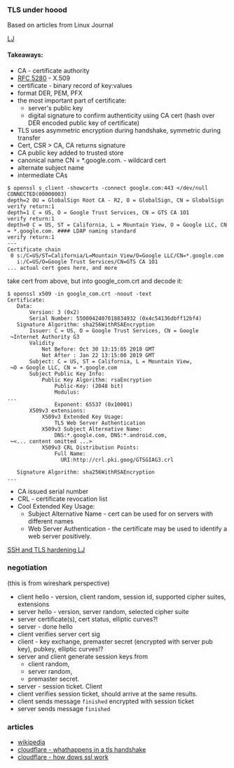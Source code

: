 ### TLS under hoood

Based on articles from Linux Journal

[LJ](https://www.linuxjournal.com/content/understanding-public-key-infrastructure-and-x509-certificates)

#### Takeaways:
- CA - certificate authority
- [RFC 5280](https://tools.ietf.org/html/rfc5280) - X.509
- certificate - binary record of key:values
- format DER, PEM, PFX
- the most important part of certificate: 
  - server's public key 
  - digital signature to confirm authenticity using CA cert (hash over DER encoded public key of certificate)
- TLS uses asymmetric encryption during handshake, symmetric during transfer
- Cert, CSR > CA, CA returns signature 
- CA public key added to trusted store
- canonical name CN = *.google.com. - wildcard cert
- alternate subject name
- intermediate CAs

```
$ openssl s_client -showcerts -connect google.com:443 </dev/null
CONNECTED(00000003)
depth=2 OU = GlobalSign Root CA - R2, O = GlobalSign, CN = GlobalSign
verify return:1
depth=1 C = US, O = Google Trust Services, CN = GTS CA 1O1
verify return:1
depth=0 C = US, ST = California, L = Mountain View, O = Google LLC, CN = *.google.com. #### LDAP naming standard
verify return:1
---
Certificate chain
 0 s:/C=US/ST=California/L=Mountain View/O=Google LLC/CN=*.google.com
   i:/C=US/O=Google Trust Services/CN=GTS CA 1O1
... actual cert goes here, and more
```
take cert from above, but into google_com.crt and decode it:
```
$ openssl x509 -in google_com.crt -noout -text
Certificate:
   Data:
       Version: 3 (0x2)
       Serial Number: 5500042407018834932 (0x4c54136dbff12bf4)
   Signature Algorithm: sha256WithRSAEncryption
       Issuer: C = US, O = Google Trust Services, CN = Google
 ↪Internet Authority G3
       Validity
           Not Before: Oct 30 13:15:05 2018 GMT
           Not After : Jan 22 13:15:00 2019 GMT
       Subject: C = US, ST = California, L = Mountain View,
 ↪O = Google LLC, CN = *.google.com
       Subject Public Key Info:
           Public Key Algorithm: rsaEncryption
               Public-Key: (2048 bit)
               Modulus:
...
               Exponent: 65537 (0x10001)
       X509v3 extensions:
           X509v3 Extended Key Usage:
               TLS Web Server Authentication
           X509v3 Subject Alternative Name:
               DNS:*.google.com, DNS:*.android.com,
 ↪<... content omitted ...>
           X509v3 CRL Distribution Points:
               Full Name:
                 URI:http://crl.pki.goog/GTSGIAG3.crl

   Signature Algorithm: sha256WithRSAEncryption
...
```
- CA issued serial number
- CRL - certificate revocation list
- Cool Extended Key Usage:
  - Subject Alternative Name - cert can be used for on servers with different names
  - Web Server Authentication - the certificate may be used to identify a web server positively.

[SSH and TLS hardening LJ](https://www.linuxjournal.com/content/cipher-security-how-harden-tls-and-ssh)

### negotiation
(this is from wireshark perspective)
- client hello - version, client random, session id, supported cipher suites, extensions
- server hello - version, server random, selected cipher suite
- server certificate(s), cert status, elliptic curves?!
- server - done hello
- client verifies server cert sig
- client - key exchange, premaster secret (encrypted with server pub key), pubkey, elliptic curves!?
- server and client generate session keys from 
  - client random, 
  - server random,
  - premaster secret. 
- server - session ticket. Client 
- client verifies session ticket, should arrive at the same results. 
- client sends message `finished` encrypted with session ticket 
- server sends message `finished`

### articles
- [wikipedia](https://en.wikipedia.org/wiki/Transport_Layer_Security#Client-authenticated_TLS_handshake) 
- [cloudflare - whathappens in a tls handshake](https://www.cloudflare.com/learning/ssl/what-happens-in-a-tls-handshake/)
- [cloudflare - how dows ssl work](https://www.cloudflare.com/learning/ssl/how-does-ssl-work/)
